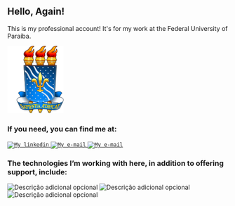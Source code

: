 ## Hello, Again!

This is my professional account! It's for my work at the Federal University of Paraíba.

<a href="https://rtomazini42.github.io/">
  <code><img alt="My linkedin" width="128" src="images/logo.png" /></code>
</a>


### If you need, you can find me at:

<a href="https://rtomazini42.github.io/">
  <code><img alt="My linkedin" width="32" src="https://images.icon-icons.com/1880/PNG/512/iconfinder-search-4341327_120553.png" /></code>
</a>

<a href="mailto:renantomazini@sti.ufpb.br">
  <code><img alt="My e-mail" width="32" src="https://images.icon-icons.com/1880/PNG/512/iconfinder-mail-4341305_120538.png" /></code>
</a>

<a href="https://maps.app.goo.gl/sRqmCoBxpi29D2tP7">
  <code><img alt="My e-mail" width="32" src="https://images.icon-icons.com/1880/PNG/512/iconfinder-place-4341312_120536.png" /></code>
</a>


### The technologies I’m working with here, in addition to offering support, include:
![Descrição adicional opcional](https://img.shields.io/badge/-Python-ff0000?logo=python&logoColor=ffffff&style=flat)
![Descrição adicional opcional](https://img.shields.io/badge/-Flask-ff0000?logo=flask&logoColor=ffffff&style=flat)
![Descrição adicional opcional](https://img.shields.io/badge/-PostgreSQL-ff0000?logo=postgresql&logoColor=ffffff&style=flat)


